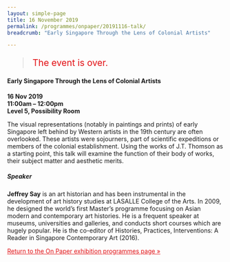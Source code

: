 ```yaml
---
layout: simple-page
title: 16 November 2019
permalink: /programmes/onpaper/20191116-talk/
breadcrumb: "Early Singapore Through the Lens of Colonial Artists"

---
```


<blockquote style="color: #E21216; font-size: 150%;">The event is over.</blockquote>

#### Early Singapore Through the Lens of Colonial Artists

__16 Nov 2019__<br>
__11:00am – 12:00pm__<br>
__Level 5, Possibility Room__

The visual representations (notably in paintings and prints) of early Singapore left behind by Western artists in the 19th century are often overlooked. These artists were sojourners, part of scientific expeditions or members of the colonial establishment. Using the works of J.T. Thomson as a starting point, this talk will examine the function of their body of works, their subject matter and aesthetic merits. 

##### Speaker
__Jeffrey Say__ is an art historian and has been instrumental in the development of art history studies at LASALLE College of the Arts. In 2009, he designed the world’s first Master’s programme focusing on Asian modern and contemporary art histories. He is a frequent speaker at museums, universities and galleries, and conducts short courses which are hugely popular. He is the co-editor of Histories, Practices, Interventions: A Reader in Singapore Contemporary Art (2016).

<a href="/exhibitions/past-exhibitions/onpaper/programmes/" style="color:#E21216;">Return to the On Paper exhibition programmes page &#187;</a>